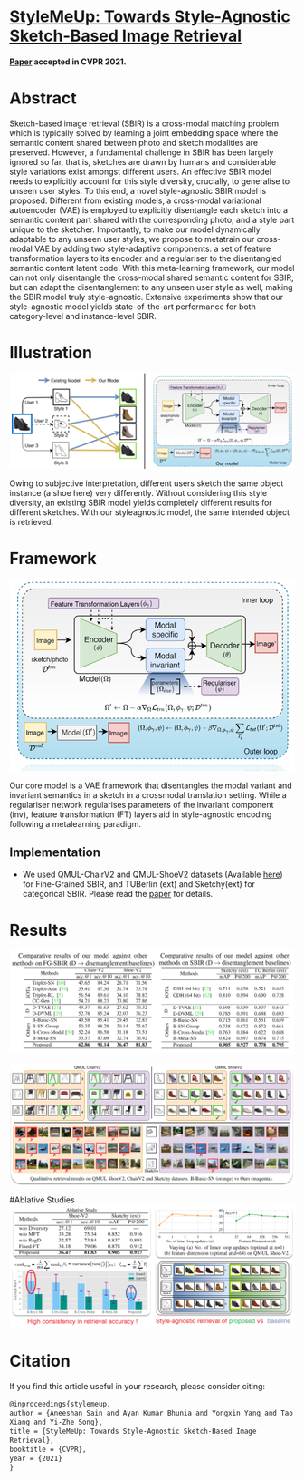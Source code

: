 # [StyleMeUp: Towards Style-Agnostic Sketch-Based Image Retrieval](https://aneeshan95.github.io/StyleMeUp/)
#### [Paper](https://arxiv.org/pdf/2103.15706.pdf) accepted in CVPR 2021. 

# Abstract
Sketch-based image retrieval (SBIR) is a cross-modal matching problem which is typically solved by learning a joint embedding space where the semantic content shared between photo and sketch modalities are preserved. However, a fundamental challenge in SBIR has been largely ignored so far, that is, sketches are drawn by humans and considerable style variations exist amongst different users. An effective SBIR model needs to explicitly account for this style diversity, crucially, to generalise to unseen user styles. To this end, a novel style-agnostic SBIR model is proposed. Different from existing models, a cross-modal variational autoencoder (VAE) is employed to explicitly disentangle
each sketch into a semantic content part shared with the corresponding photo, and a style part unique to the sketcher. Importantly, to make our model dynamically adaptable to any unseen user styles, we propose to metatrain our cross-modal VAE by adding two style-adaptive components: a set of feature transformation layers to its encoder and a regulariser to the disentangled semantic content latent code. With this meta-learning framework, our model can not only disentangle the cross-modal shared semantic content for SBIR, but can adapt the disentanglement to any unseen user style as well, making the SBIR model truly style-agnostic. Extensive experiments show that our style-agnostic model yields state-of-the-art performance for both category-level and instance-level SBIR.

# Illustration
![](./Images/opening.png)

Owing to subjective interpretation, different users sketch the same object instance (a shoe here) very differently. Without considering this style diversity, an existing SBIR model yields completely different results for different sketches. With our styleagnostic model, the same intended object is retrieved.
 
# Framework
![](./Images/framework.png)

Our core model is a VAE framework that disentangles the modal variant and invariant semantics in a sketch in a crossmodal translation setting. While a regulariser network regularises parameters of the invariant component (inv), feature transformation (FT) layers aid in style-agnostic encoding following a metalearning paradigm.

## Implementation
* We used QMUL-ChairV2 and QMUL-ShoeV2 datasets (Available [here](http://sketchx.eecs.qmul.ac.uk/downloads/)) for Fine-Grained SBIR, and TUBerlin (ext) and Sketchy(ext) for categorical SBIR.
Please read the [paper](https://arxiv.org/pdf/2103.15706.pdf) for details.

# Results
![](./Images/experiments.png)

![](./Images/retrieval.png)

#Ablative Studies
![](./Images/ablative_study.png)

# Citation
If you find this article useful in your research, please consider citing:

```
@inproceedings{stylemeup,
author = {Aneeshan Sain and Ayan Kumar Bhunia and Yongxin Yang and Tao Xiang and Yi-Zhe Song},
title = {StyleMeUp: Towards Style-Agnostic Sketch-Based Image Retrieval},
booktitle = {CVPR},
year = {2021}
}
```
